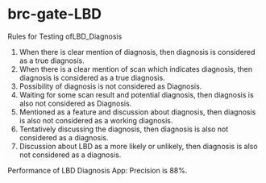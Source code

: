 # brc-gate-LBD


Rules for Testing ofLBD_Diagnosis

1. When there is clear mention of diagnosis, then diagnosis is considered as a true
diagnosis.
2. When there is a clear mention of scan which indicates diagnosis, then diagnosis is
considered as a true diagnosis.
3. Possibility of diagnosis is not considered as Diagnosis.
4. Waiting for some scan result and potential diagnosis, then diagnosis is also not
considered as Diagnosis.
5. Mentioned as a feature and discussion about diagnosis, then diagnosis is also not
considered as a working diagnosis.
6. Tentatively discussing the diagnosis, then diagnosis is also not considered as a diagnosis.
7. Discussion about LBD as a more likely or unlikely, then diagnosis is also not considered
as a diagnosis.

Performance of LBD Diagnosis App:
Precision is 88%.













